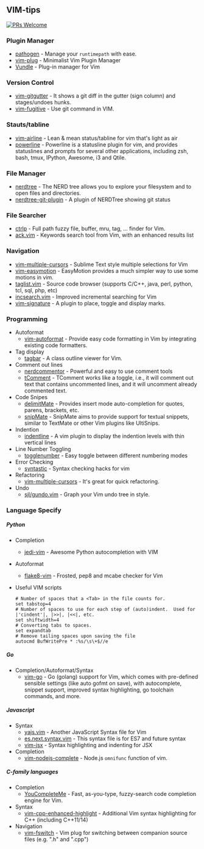## VIM-tips

[![PRs Welcome](https://img.shields.io/badge/PRs-welcome-brightgreen.svg?style=flat-square)](http://makeapullrequest.com)

### Plugin Manager
* [pathogen](https://github.com/tpope/vim-pathogen) - Manage your `runtimepath` with ease.
* [vim-plug](https://github.com/junegunn/vim-plug) - Minimalist Vim Plugin Manager
* [Vundle](https://github.com/VundleVim/Vundle.vim) - Plug-in manager for Vim

### Version Control
* [vim-gitgutter](https://github.com/airblade/vim-gitgutter) - It shows a git diff in the gutter (sign column) and stages/undoes hunks.
* [vim-fugitive](https://github.com/tpope/vim-fugitive) - Use git command in VIM.

### Stauts/tabline
* [vim-airline](https://github.com/vim-airline/vim-airline) - Lean & mean status/tabline for vim that's light as air
* [powerline](https://github.com/powerline/powerline) - Powerline is a statusline plugin for vim, and provides statuslines and prompts for several other applications, including zsh, bash, tmux, IPython, Awesome, i3 and Qtile.

### File Manager
* [nerdtree](https://github.com/scrooloose/nerdtree) - The NERD tree allows you to explore your filesystem and to open files and directories.
* [nerdtree-git-plugin](https://github.com/Xuyuanp/nerdtree-git-plugin) - A plugin of NERDTree showing git status

### File Searcher
* [ctrlp](https://github.com/ctrlpvim/ctrlp.vim) - Full path fuzzy file, buffer, mru, tag, ... finder for Vim.
* [ack.vim](https://github.com/mileszs/ack.vim) - Keywords search tool from Vim, with an enhanced results list

### Navigation
* [vim-multiple-cursors](https://github.com/terryma/vim-multiple-cursors) - Sublime Text style multiple selections for Vim
* [vim-easymotion](https://github.com/easymotion/vim-easymotion) - EasyMotion provides a much simpler way to use some motions in vim.
* [taglist.vim](https://github.com/vim-scripts/taglist.vim) - Source code browser (supports C/C++, java, perl, python, tcl, sql, php, etc)
* [incsearch.vim](https://github.com/haya14busa/incsearch.vim) - Improved incremental searching for Vim
* [vim-signature](https://github.com/kshenoy/vim-signature) - A plugin to place, toggle and display marks.

### Programming
* Autoformat
    * [vim-autoformat](https://github.com/Chiel92/vim-autoformat) - Provide easy code formatting in Vim by integrating existing code formatters.
* Tag display
    * [tagbar](https://github.com/majutsushi/tagbar) - A class outline viewer for Vim.
* Comment out lines
    * [nerdcommentor](https://github.com/scrooloose/nerdcommenter) - Powerful and easy to use comment tools
    * [tComment](https://github.com/vim-scripts/tComment) - TComment works like a toggle, i.e., it will comment out text that contains uncommented lines, and it will uncomment already commented text.
* Code Snipes
    * [delimitMate](https://github.com/Raimondi/delimitMate) - Provides insert mode auto-completion for quotes, parens, brackets, etc.
    * [snipMate](https://github.com/garbas/vim-snipmate) - SnipMate aims to provide support for textual snippets, similar to TextMate or other Vim plugins like UltiSnips.
* Indention
    * [indentline](https://github.com/Yggdroot/indentLine) - A vim plugin to display the indention levels with thin vertical lines
* Line Number Toggling
    * [togglenumber](https://github.com/vim-scripts/togglenumber) - Easy toggle between different numbering modes
* Error Checking
    * [syntastic](https://github.com/scrooloose/syntastic) - Syntax checking hacks for vim
* Refactoring
    * [vim-multiple-cursors](https://github.com/terryma/vim-multiple-cursors) - It's great for quick refactoring.
* Undo
    * [sjl/gundo.vim](https://github.com/sjl/gundo.vim) - Graph your Vim undo tree in style.


### Language Specify
##### Python
* Completion
    * [jedi-vim](https://github.com/davidhalter/jedi-vim) - Awesome Python autocompletion with VIM
* Autoformat
    * [flake8-vim](https://github.com/andviro/flake8-vim) - Frosted, pep8 and mcabe checker for Vim
* Useful VIM scripts

    ```
    # Number of spaces that a <Tab> in the file counts for.
    set tabstop=4
    # Number of spaces to use for each step of (auto)indent.  Used for |'cindent'|, |>>|, |<<|, etc.
    set shiftwidth=4
    # Converting tabs to spaces.
    set expandtab
    # Remove tailing spaces upon saving the file
    autocmd BufWritePre * :%s/\s\+$//e
    ```

##### Go
* Completion/Autoformat/Syntax
    * [vim-go](https://github.com/fatih/vim-go) - Go (golang) support for Vim, which comes with pre-defined sensible settings (like auto gofmt on save), with autocomplete, snippet support, improved syntax highlighting, go toolchain commands, and more.

##### Javascript
* Syntax
    * [yajs.vim](https://github.com/othree/yajs.vim) - Another JavaScript Syntax file for Vim
    * [es.next.syntax.vim](https://github.com/othree/es.next.syntax.vim) - This syntax file is for ES7 and future syntax
    * [vim-jsx](https://github.com/mxw/vim-jsx) - Syntax highlighting and indenting for JSX
* Completion
    * [vim-nodejs-complete](https://github.com/myhere/vim-nodejs-complete) - Node.js `omnifunc` function of vim.


#####  C-family languages
* Completion
    * [YouCompleteMe](https://github.com/Valloric/YouCompleteMe) - Fast, as-you-type, fuzzy-search code completion engine for Vim.
* Syntax
    * [vim-cpp-enhanced-highlight](https://github.com/octol/vim-cpp-enhanced-highlight) - Additional Vim syntax highlighting for C++ (including C++11/14)
* Navigation
    * [vim-fswitch](https://github.com/derekwyatt/vim-fswitch) - Vim plug for switching between companion source files (e.g. ".h" and ".cpp")





